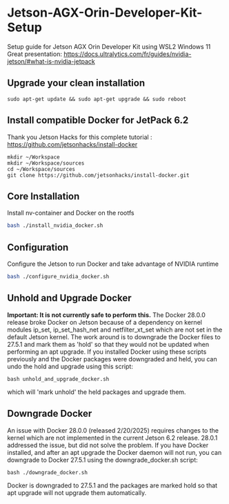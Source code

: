 # Jetson-AGX-Orin-Developer-Kit-Setup
Setup guide for Jetson AGX Orin Developer Kit using WSL2 Windows 11
Great presentation: https://docs.ultralytics.com/fr/guides/nvidia-jetson/#what-is-nvidia-jetpack

## Upgrade your clean installation
```shell
sudo apt-get update && sudo apt-get upgrade && sudo reboot
```

## Install compatible Docker for JetPack 6.2    
Thank you Jetson Hacks for this complete tutorial : https://github.com/jetsonhacks/install-docker

```shell
mkdir ~/Workspace
mkdir ~/Workspace/sources
cd ~/Workspace/sources
git clone https://github.com/jetsonhacks/install-docker.git
```

## Core Installation
Install nv-container and Docker on the rootfs
```bash
bash ./install_nvidia_docker.sh
```

## Configuration
Configure the Jetson to run Docker and take advantage of NVIDIA runtime
```bash
bash ./configure_nvidia_docker.sh
```

## Unhold and Upgrade Docker
**Important: It is not currently safe to perform this.** The Docker 28.0.0 release broke Docker on Jetson because of a dependency on kernel modules ip_set, ip_set_hash_net and netfilter_xt_set which are not set in the default Jetson kernel. The work around is to downgrade the Docker files to 27.5.1 and mark them as 'hold' so that they would not be updated when performing an apt upgrade. If you installed Docker using these scripts previously and the Docker packages were downgraded and held, you can undo the hold and upgrade using this script: 
```
bash unhold_and_upgrade_docker.sh
```
which will 'mark unhold' the held packages and upgrade them.

## Downgrade Docker
An issue with Docker 28.0.0 (released 2/20/2025) requires changes to the kernel which are not implemented in the current Jetson 6.2 release. 28.0.1 addressed the issue, but did not solve the problem. If you have Docker installed, and after an apt upgrade the Docker daemon will not run, you can downgrade to Docker 27.5.1 using the downgrade_docker.sh script:
```
bash ./downgrade_docker.sh
```
Docker is downgraded to 27.5.1 and the packages are marked hold so that apt upgrade will not upgrade them automatically.
